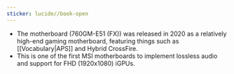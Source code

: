 ```yaml
---
sticker: lucide//book-open
---
```

- The motherboard (760GM-E51 (FX)) was released in 2020 as a relatively high-end gaming motherboard, featuring things such as [[Vocabulary|APS]] and Hybrid CrossFire.
- This is one of the first MSI motherboards to implement lossless audio and support for FHD (1920x1080) iGPUs.